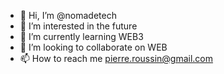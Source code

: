- 👋 Hi, I’m @nomadetech
- 👀 I’m interested in the future
- 🌱 I’m currently learning WEB3
- 💞️ I’m looking to collaborate on WEB
- 📫 How to reach me pierre.roussin@gmail.com

<!---
nomadetech/nomadetech is a ✨ special ✨ repository because its `README.md` (this file) appears on your GitHub profile.
You can click the Preview link to take a look at your changes.
--->
